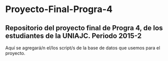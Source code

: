 # Proyecto-Final-Progra-4
Repositorio del proyecto final de Progra 4, de los estudiantes de la UNIAJC. Periodo 2015-2
---------------------------------------
Aquí se agregará/n el/los script/s de la base de datos que usemos para el proyecto.